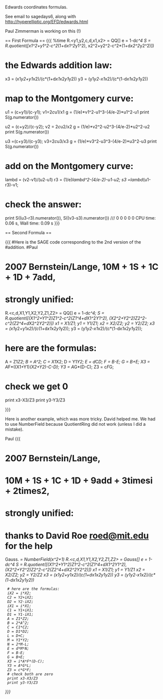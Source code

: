 Edwards coordinates formulas.

See email to sagedays6, along with http://hyperelliptic.org/EFD/edwards.html

Paul Zimmerman is working on this (!)

== First Formula ==
{{{
%time
R.<y1,y2,c,d,x1,x2> = QQ[]
e = 1-d*c^4
S = R.quotient([x1^2+y1^2-c^2*(1+d*x1^2*y1^2), x2^2+y2^2-c^2*(1+d*x2^2*y2^2)])

# the Edwards addition law:
x3 = (x1*y2+y1*x2)/(c*(1+d*x1*x2*y1*y2))
y3 = (y1*y2-x1*x2)/(c*(1-d*x1*x2*y1*y2))


# map to the Montgomery curve:
u1 = (c+y1)/(c-y1); v1=2*c*u1/x1
g = (1/e)*v1^2-u1^3-(4/e-2)*u1^2-u1
print S(g.numerator())

u2 = (c+y2)/(c-y2); v2 = 2*c*u2/x2
g = (1/e)*v2^2-u2^3-(4/e-2)*u2^2-u2
print S(g.numerator())

u3 =(c+y3)/(c-y3); v3=2*c*u3/x3
g = (1/e)*v3^2-u3^3-(4/e-2)*u3^2-u3
print S(g.numerator())

# add on the Montgomery curve:
lambd = (v2-v1)/(u2-u1)
r3 = (1/e)*lambd^2-(4/e-2)-u1-u2; s3 =lambd*(u1-r3)-v1;

# check the answer:
print S((u3-r3).numerator()), S((v3-s3).numerator())
///
0
0
0
0 0
CPU time: 0.06 s,  Wall time: 0.09 s
}}}


== Second Formula ==

{{{
#Here is the SAGE code corresponding to the 2nd version of the #addition.
#Paul
# 2007 Bernstein/Lange, 10M + 1S + 1C + 1D + 7add, 
# strongly unified:
 
R.<c,d,X1,Y1,X2,Y2,Z1,Z2> = QQ[]
e = 1-d*c^4;
S = R.quotient([(X1^2+Y1^2)*Z1^2-c^2*(Z1^4+d*X1^2*Y1^2),
                (X2^2+Y2^2)*Z2^2-c^2*(Z2^4+d*X2^2*Y2^2)])
x1 = X1/Z1; y1 = Y1/Z1;
x2 = X2/Z2; y2 = Y2/Z2;
x3 = (x1*y2+y1*x2)/(c*(1+d*x1*x2*y1*y2));
y3 = (y1*y2-x1*x2)/(c*(1-d*x1*x2*y1*y2));

# here are the formulas:
A = Z1*Z2;
B = A^2;
C = X1*X2;
D = Y1*Y2;
E = d*C*D;
F = B-E;
G = B+E;
X3 = A*F*((X1+Y1)*(X2+Y2)-C-D);
Y3 = A*G*(D-C);
Z3 = c*F*G;

# check we get 0
print x3-X3/Z3
print y3-Y3/Z3

}}}

Here is another example, which was more tricky. David helped me. We had to use
NumberField because QuotientRing did not work (unless I did a mistake).
 
Paul
{{{ 
# 2007 Bernstein/Lange, 
#    10M + 1S + 1C + 1D + 9add + 3timesi + 2times2, 
# strongly unified:
# thanks to David Roe <roed@mit.edu> for the help
 
Gauss.<i> = NumberField(x^2+1)
R.<c,d,X1,Y1,X2,Y2,Z1,Z2> = Gauss[]
     e = 1-d*c^4
     S = R.quotient([(X1^2+Y1^2)*Z1^2-c^2*(Z1^4+d*X1^2*Y1^2),
                     (X2^2+Y2^2)*Z2^2-c^2*(Z2^4+d*X2^2*Y2^2)])
     x1 = X1/Z1; y1 = Y1/Z1
     x2 = X2/Z2; y2 = Y2/Z2
     x3 = (x1*y2+y1*x2)/(c*(1+d*x1*x2*y1*y2))
     y3 = (y1*y2-x1*x2)/(c*(1-d*x1*x2*y1*y2))

     # here are the formulas:
     iX2 = i*X2;
     C2 = Y2+iX2;
     D2 = Y2-iX2;
     iX1 = i*X1;
     C1 = Y1+iX1;
     D1 = Y1-iX1;
     A = Z1*Z2;
     B = 2*A^2;
     C = C1*C2;
     D = D1*D2;
     L = D+C;
     M = Y1*Y2;
     N = 2*M-L;
     E = d*M*N;
     F = B-E;
     G = B+E;
     X3 = i*A*F*(D-C);
     Y3 = A*G*L;
     Z3 = c*G*F;
     # check both are zero
     print x3-X3/Z3
     print y3-Y3/Z3

}}}
